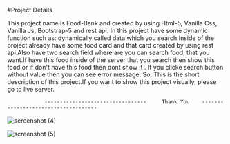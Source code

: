 #Project Details

This project name is Food-Bank and created by using Html-5, Vanilla Css, Vanilla Js, Bootstrap-5 and rest api. In this project have some dynamic function such as: dynamically called data which you search.Inside of the project already have some food card and that card created by using rest api.Also have two search field where are you can search food, that you want.If have this food inside of the server that you search then show this food or if don't have this food then dont show it . If you clicke search button without value then you can see error message. So, This is the short description of this project.If you want to show this project visually, please go to live server. 


                ---------------------------------     Thank You    ------------------------------------




![screenshot (4)](https://user-images.githubusercontent.com/76746810/131249914-a34899b6-5b33-4dfa-8693-b6e96efcc473.png)







![screenshot (5)](https://user-images.githubusercontent.com/76746810/131250020-4b805b0f-7acb-414a-bd0f-6c079f6f04d6.png)


